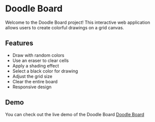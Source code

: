 # Doodle Board

Welcome to the Doodle Board project! This interactive web application allows users to create colorful drawings on a grid canvas.

## Features

- Draw with random colors
- Use an eraser to clear cells
- Apply a shading effect
- Select a black color for drawing
- Adjust the grid size
- Clear the entire board
- Responsive design

## Demo

You can check out the live demo of the Doodle Board [Doodle Board](https://headlessnode.github.io/Doodle-board/)
